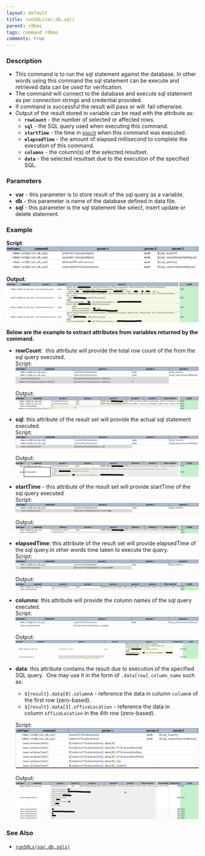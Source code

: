 ```yaml
---
layout: default
title: runSQL(var,db,sql)
parent: rdbms
tags: command rdbms
comments: true
---
```



### Description
- This command is to run the sql statement against the database. In other words using this command the sql statement 
  can be execute and retrieved data can be used for verification.
- The command will connect to the database and execute sql statement as per connection strings and credential provided.
- If command is successful the result will pass or will  fail otherwise.
- Output of the result stored in variable can be read with the attribute as:
  - **`rowCount`** - the number of selected or affected rows.
  - **`sql`** - the SQL query used when executing this command.
  - **`startTime`** - the time in [`epoch`](../../functions/$(date)) when this command was executed.
  - **`elapsedTime`** - the amount of elapsed millisecond to complete the execution of this command.
  - **`columns`** - the column(s) of the selected resultset. 
  - **`data`** - the selected resultset due to the execution of the specified SQL.


### Parameters
- **var** - this parameter is to store result of the sql query as a variable.
- **db** - this parameter is name of the database defined in data file.
- **sql** - this parameter is the sql statement like select, insert update or delete statement.


### Example
**Script**:<br/>
![](image/runSQL_1.png)  

**Output**:<br/>
![](image/runSQL_2.png)


**Below are the example to extract attributes from variables returned by the command.**
- **rowCount**:  this attribute will provide the total row count of the from the sql query executed.  
  Script:  <br/>
  ![](image/runSQL_3.png)  

  Output:  <br/>
  ![](image/runSQL_4.png)  

- **sql**: this attribute of the result set will provide the actual sql statement executed.  
  Script:  <br/>
  ![](image/runSQL_5.png)  

  Output:  <br/>
  ![](image/runSQL_6.png)  

- **startTime** \- this attribute of the result set will provide startTime of the sql query executed  
  Script:  <br/>
  ![](image/runSQL_7.png)  

  Output:  <br/>
  ![](image/runSQL_8.png)

- **elapsedTime:** this attribute of the result set will provide elapsedTime of the sql query.in other words time 
  taken to execute the query.  
  Script:  <br/>
  ![](image/runSQL_9.png)  

  Output:  <br/>
  ![](image/runSQL_10.png)  

- **columns**: this attribute will provide the column names of the sql query executed.  
  Script:  <br/>
  ![](image/runSQL_11.png)  

  Output:  <br/>
  ![](image/runSQL_12.png)  

- **data**: this attribute contains the result due to execution of the specified SQL query.  One may use it in the 
  form of `.data[row].column_name` such as:
  - `${result}.data[0].columnA` - reference the data in column `columnA` of the first row (zero-based).
  - `${result}.data[3].officeLocation` - reference the data in column `officeLocation` in the 4th row (zero-based).

  Script:<br/>
  ![](image/runSQL_13.png)  

  Output:<br/>
  ![](image/runSQL_14.png)


### See Also
- [`runSQLs(var,db,sqls)`](runSQLs(var,db,sqls))
